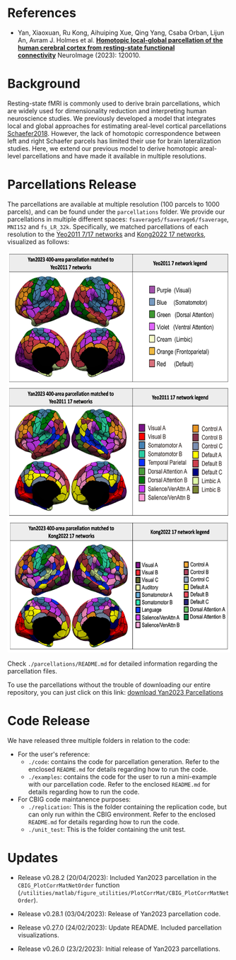 References 
=====================
+ Yan, Xiaoxuan, Ru Kong, Aihuiping Xue, Qing Yang, Csaba Orban, Lijun An, Avram J. Holmes et al. [**Homotopic local-global parcellation of the human cerebral cortex from resting-state functional connectivity**](https://doi.org/10.1016/j.neuroimage.2023.120010) NeuroImage (2023): 120010.

Background
====================

Resting-state fMRI is commonly used to derive brain parcellations, which are widely used for dimensionality reduction and interpreting human neuroscience studies. We previously developed a model that integrates local and global approaches for estimating areal-level cortical parcellations [Schaefer2018](https://academic.oup.com/cercor/article/28/9/3095/3978804). However, the lack of homotopic correspondence between left and right Schaefer parcels has limited their use for brain lateralization studies. Here, we extend our previous model to derive homotopic areal-level parcellations and have made it available in multiple resolutions.

Parcellations Release
=====================

The parcellations are available at multiple resolution (100 parcels to 1000 parcels), and can be found under the ```parcellations``` folder. We provide our parcellations in multiple different spaces: ```fsaverage5/fsaverage6/fsaverage```, ```MNI152``` and ```fs_LR_32k```. Specifically, we matched parcellations of each resolution to the [Yeo2011 7/17 networks](http://people.csail.mit.edu/ythomas/publications/2011CorticalOrganization-JNeurophysiol.pdf) and [Kong2022 17 networks](https://pubmed.ncbi.nlm.nih.gov/29878084/), visualized as follows:

<p align="center">
<img src="readme_figures/Yeo7.png" height="300" />
<img src="readme_figures/Yeo17.png" height="300" />
<img src="readme_figures/Kong17.png" height="300" />
</p>

Check `./parcellations/README.md` for detailed information regarding the parcellation files.

To use the parcellations without the trouble of downloading our entire repository, you can just click on this link: [download Yan2023 Parcellations](https://minhaskamal.github.io/DownGit/#/home?url=https://github.com/ThomasYeoLab/CBIG/tree/master/stable_projects/brain_parcellation/Yan2023_homotopic/parcellations)


Code Release
=====================

We have released three multiple folders in relation to the code:
- For the user's reference:
    + `./code`: contains the code for parcellation generation. Refer to the enclosed `README.md` for details regarding how to run the code.
    + `./examples`: contains the code for the user to run a mini-example with our parcellation code. Refer to the enclosed `README.md` for details regarding how to run the code.
- For CBIG code maintanence purposes:
    + `./replication`: This is the folder containing the replication code, but can only run within the CBIG environment. Refer to the enclosed `README.md` for details regarding how to run the code.
    + `./unit_test`: This is the folder containing the unit test.

Updates
=======
- Release v0.28.2 (20/04/2023): Included Yan2023 parcellation in the `CBIG_PlotCorrMatNetOrder` function (`/utilities/matlab/figure_utilities/PlotCorrMat/CBIG_PlotCorrMatNetOrder`).

- Release v0.28.1 (03/04/2023): Release of Yan2023 parcellation code.

- Release v0.27.0 (24/02/2023): Update README. Included parcellation visualizations.

- Release v0.26.0 (23/2/2023): Initial release of Yan2023 parcellations.
